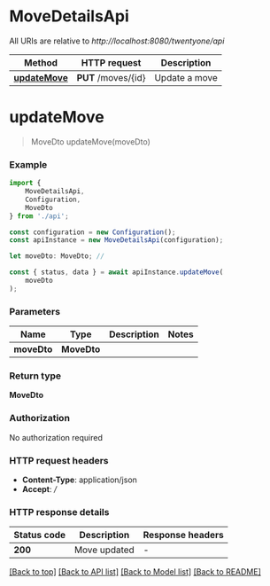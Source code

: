 # MoveDetailsApi

All URIs are relative to *http://localhost:8080/twentyone/api*

|Method | HTTP request | Description|
|------------- | ------------- | -------------|
|[**updateMove**](#updatemove) | **PUT** /moves/{id} | Update a move|

# **updateMove**
> MoveDto updateMove(moveDto)


### Example

```typescript
import {
    MoveDetailsApi,
    Configuration,
    MoveDto
} from './api';

const configuration = new Configuration();
const apiInstance = new MoveDetailsApi(configuration);

let moveDto: MoveDto; //

const { status, data } = await apiInstance.updateMove(
    moveDto
);
```

### Parameters

|Name | Type | Description  | Notes|
|------------- | ------------- | ------------- | -------------|
| **moveDto** | **MoveDto**|  | |


### Return type

**MoveDto**

### Authorization

No authorization required

### HTTP request headers

 - **Content-Type**: application/json
 - **Accept**: */*


### HTTP response details
| Status code | Description | Response headers |
|-------------|-------------|------------------|
|**200** | Move updated |  -  |

[[Back to top]](#) [[Back to API list]](../README.md#documentation-for-api-endpoints) [[Back to Model list]](../README.md#documentation-for-models) [[Back to README]](../README.md)

